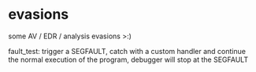 # evasions
some AV / EDR / analysis evasions >:)

fault_test: trigger a SEGFAULT, catch with a custom handler and continue the normal execution of the program, debugger will stop at the SEGFAULT

